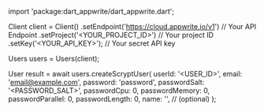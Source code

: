 import 'package:dart_appwrite/dart_appwrite.dart';

Client client = Client()
    .setEndpoint('https://cloud.appwrite.io/v1') // Your API Endpoint
    .setProject('<YOUR_PROJECT_ID>') // Your project ID
    .setKey('<YOUR_API_KEY>'); // Your secret API key

Users users = Users(client);

User result = await users.createScryptUser(
    userId: '<USER_ID>',
    email: 'email@example.com',
    password: 'password',
    passwordSalt: '<PASSWORD_SALT>',
    passwordCpu: 0,
    passwordMemory: 0,
    passwordParallel: 0,
    passwordLength: 0,
    name: '<NAME>', // (optional)
);
